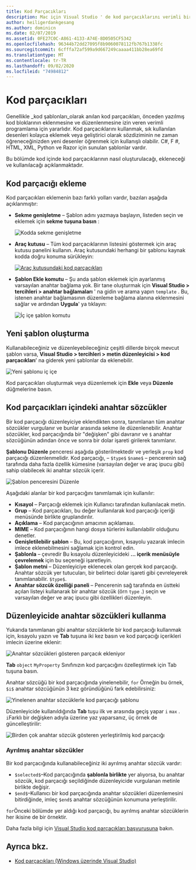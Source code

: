```yaml
---
title: Kod Parçacıkları
description: Mac için Visual Studio ' de kod parçacıklarını verimli bir şekilde kullanma
author: heiligerdankgesang
ms.author: dominicn
ms.date: 02/07/2019
ms.assetid: 0FE27C0C-A861-4133-A74E-8D0505CF5342
ms.openlocfilehash: 96344b72dd27095f8b9060078112fb767b1338fc
ms.sourcegitcommit: 6cfffa72af599a9d667249caaaa411bb28ea69fd
ms.translationtype: MT
ms.contentlocale: tr-TR
ms.lasthandoff: 09/02/2020
ms.locfileid: "74984812"
---
```

# <a name="code-snippets"></a>Kod parçacıkları

Genellikle _kod şablonları_olarak anılan kod parçacıkları, önceden yazılmış kod bloklarının eklenmesine ve düzenlenmesine izin veren verimli programlama için yararlıdır. Kod parçacıklarını kullanmak, sık kullanılan desenleri kolayca eklemek veya geliştirici olarak sözdiziminin ne zaman öğreneceğinizden yeni desenler öğrenmek için kullanışlı olabilir. C#, F #, HTML, XML, Python ve Razor için sunulan şablonlar vardır.

Bu bölümde kod içinde kod parçacıklarının nasıl oluşturulacağı, ekleneceği ve kullanılacağı açıklanmaktadır.

## <a name="inserting-a-snippet"></a>Kod parçacığı ekleme

Kod parçacıkları eklemenin bazı farklı yolları vardır, bazıları aşağıda açıklanmıştır:

- **Sekme genişletme** &ndash; Şablon adını yazmaya başlayın, listeden seçin ve eklemek için **sekme** **tuşuna basın** :

  ![Kodda sekme genişletme](media/source-editor-image13.png)

- **Araç kutusu** &ndash; Tüm kod parçacıklarının listesini göstermek için araç kutusu panelini kullanın. Araç kutusundaki herhangi bir şablonu kaynak kodda doğru konuma sürükleyin:

  [![Araç kutusundaki kod parçacıkları](media/source-editor-image14-sml.png)](media/source-editor-image14.png#lightbox)

- **Şablon Ekle komutu** &ndash; Şu anda şablon eklemek için ayarlanmış varsayılan anahtar bağlama yok. Bir tane oluşturmak için **Visual Studio > tercihleri > anahtar bağlamaları** ' na gidin ve arama yapın `template` . Bu, istenen anahtar bağlamasının düzenleme bağlama alanına eklenmesini sağlar ve ardından **Uygula**' ya tıklayın:

  ![İç içe şablon komutu](media/source-editor-image15.png)

## <a name="creating-a-new-template"></a>Yeni şablon oluşturma

Kullanabileceğiniz ve düzenleyebileceğiniz çeşitli dillerde birçok mevcut şablon varsa, **Visual Studio > tercihleri > metin düzenleyicisi > kod parçacıkları**' na giderek yeni şablonlar da eklenebilir.

![Yeni şablonu iç içe](media/source-editor-image12.png)

Kod parçacıkları oluşturmak veya düzenlemek için **Ekle** veya **Düzenle** düğmelerine basın.

## <a name="keywords-in-code-snippets"></a>Kod parçacıkları içindeki anahtar sözcükler

Bir kod parçacığı düzenleyiciye eklendikten sonra, tanımlanan tüm anahtar sözcükler vurgulanır ve bunlar arasında sekme ile düzenlenebilir. Anahtar sözcükler, kod parçacığında bir "değişken" gibi davranır ve `$` anahtar sözcüğünün adından önce ve sonra bir dolar işareti girilerek tanımlanır. 

**Şablonu Düzenle** penceresi aşağıda gösterilmektedir ve yerleşik `prop` kod parçacığı düzenlenmelidir. Kod parçacığı, &ndash; `$type$` `$name$` &ndash; pencerenin sağ tarafında daha fazla özellik kümesine (varsayılan değer ve araç ipucu gibi) sahip olabilecek iki anahtar sözcük içerir.

![Şablon penceresini Düzenle](media/source-editor-image12z.png)

Aşağıdaki alanlar bir kod parçacığını tanımlamak için kullanılır:

- **Kısayol** &ndash; Parçacığı eklemek için Kullanıcı tarafından kullanılacak metin.
- **Grup** &ndash; Kod parçacıkları, bu değer kullanılarak kod parçacığı içeriği menüsünde birlikte gruplandırılır.
- **Açıklama** &ndash; Kod parçacığının amacının açıklaması.
- **MIME** &ndash; Kod parçacığının hangi dosya türlerini kullanılabilir olduğunu denetler.
- **Genişletilebilir şablon** &ndash; Bu, kod parçacığının, kısayolu yazarak imlecin imlece eklenebilmesini sağlamak için kontrol edin.
- **Şablonla** &ndash; çevredir Bu kısayolu düzenleyicideki **... içerik menüsüyle çevrelemek** için bu seçeneği işaretleyin.
- **Şablon metni** &ndash; Düzenleyiciye eklenecek olan gerçek kod parçacığı. Anahtar sözcük yer tutucuları, bir belirteci dolar işareti gibi çevreleyerek tanımlanabilir. `$type$`.
- **Anahtar sözcük özelliği paneli** &ndash; Pencerenin sağ tarafında en üstteki açılan listeyi kullanarak bir anahtar sözcük (örn `type` .) seçin ve varsayılan değer ve araç ipucu gibi özellikleri düzenleyin.

## <a name="using-keywords-in-the-editor"></a>Düzenleyicide anahtar sözcükleri kullanma

Yukarıda tanımlanan gibi anahtar sözcüklerle bir kod parçacığı kullanmak için, kısayolu yazın ve **Tab** tuşuna iki kez basın ve kod parçacığı içerikleri imlecin üzerine eklenir:

![Anahtar sözcükleri gösteren parçacık ekleniyor](media/source-editor-image12a.png)

**Tab** `object` `MyProperty` Sınıfınızın kod parçacığını özelleştirmek için Tab tuşuna basın.

Anahtar sözcüğü bir kod parçacığında yinelenebilir, `for` Örneğin bu örnek, `$i$` anahtar sözcüğünün 3 kez göründüğünü fark edebilirsiniz:

![Yinelenen anahtar sözcüklerle kod parçacığı şablonu](media/source-editor-image12b.png)

Düzenleyicide kullanıldığında **Tab** tuşu ilk ve arasında geçiş yapar `i` `max` . `i`Farklı bir değişken adıyla üzerine yaz yaparsanız, üç örnek de güncelleştirilir:

![Birden çok anahtar sözcük gösteren yerleştirilmiş kod parçacığı](media/source-editor-image12c.png)

### <a name="reserved-keywords"></a>Ayrılmış anahtar sözcükler

Bir kod parçacığında kullanabileceğiniz iki ayrılmış anahtar sözcük vardır:

- `$selected$`&ndash;Kod parçacığında **şablonla birlikte** yer alıyorsa, bu anahtar sözcük, kod parçacığı seçildiğinde düzenleyicide vurgulanan metinle birlikte değişir.
- `$end$`&ndash;Kullanıcı bir kod parçacığında anahtar sözcükleri düzenlemesini bitirdiğinde, imleç `$end$` anahtar sözcüğünün konumuna yerleştirilir.

`for`Önceki bölümde yer aldığı kod parçacığı, bu ayrılmış anahtar sözcüklerin her ikisine de bir örnektir.

Daha fazla bilgi için [Visual Studio kod parçacıkları başvurusuna](/visualstudio/ide/code-snippets-schema-reference#keywords) bakın.

## <a name="see-also"></a>Ayrıca bkz.

- [Kod parçacıkları (Windows üzerinde Visual Studio)](/visualstudio/ide/code-snippets)